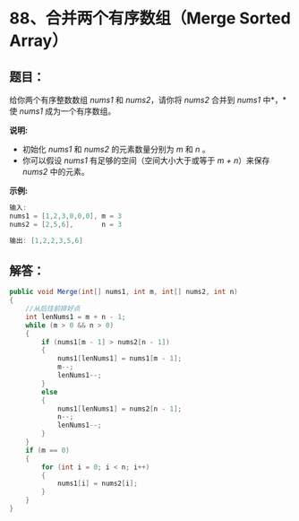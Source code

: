 # 88、合并两个有序数组（Merge Sorted Array）

## 题目：

给你两个有序整数数组 *nums1* 和 *nums2*，请你将 *nums2* 合并到 *nums1* 中*，*使 *nums1* 成为一个有序数组。

**说明:**

- 初始化 *nums1* 和 *nums2* 的元素数量分别为 *m* 和 *n* 。
- 你可以假设 *nums1* 有足够的空间（空间大小大于或等于 *m + n*）来保存 *nums2* 中的元素。

**示例:**

```csharp
输入:
nums1 = [1,2,3,0,0,0], m = 3
nums2 = [2,5,6],       n = 3

输出: [1,2,2,3,5,6]
```

## 解答：

```csharp
public void Merge(int[] nums1, int m, int[] nums2, int n)
{
    //从后往前排好点
    int lenNums1 = m + n - 1;
    while (m > 0 && n > 0) 
    {
        if (nums1[m - 1] > nums2[n - 1]) 
        {
            nums1[lenNums1] = nums1[m - 1];
            m--;
            lenNums1--;
        }
        else
        {
            nums1[lenNums1] = nums2[n - 1];
            n--;
            lenNums1--;
        }                
    }
    if (m == 0)
    {
        for (int i = 0; i < n; i++)
        {
            nums1[i] = nums2[i];
        }
    }
}
```

